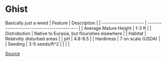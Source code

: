 # Ghist 
Basically just a weed
| Feature               | Description                                 |
| --------------------- | ------------------------------------------- |
| Average Mature Height | 1-3 ft                                      |
| Distrobution          | Native to Eurasia, but flourishes elsewhere |
| Habitat               | Relatvitly disturbed areas                  |
| pH                    | 4.8-8.5                                     |
| Hardiness             | 7 on scale (USDA)                           |
| Seeding               | 3-5 seeds/ft^2                              |
|                       |                                             |

[Source](https://plants.usda.gov/DocumentLibrary/plantguide/pdf/pg_brrar.pdf)


